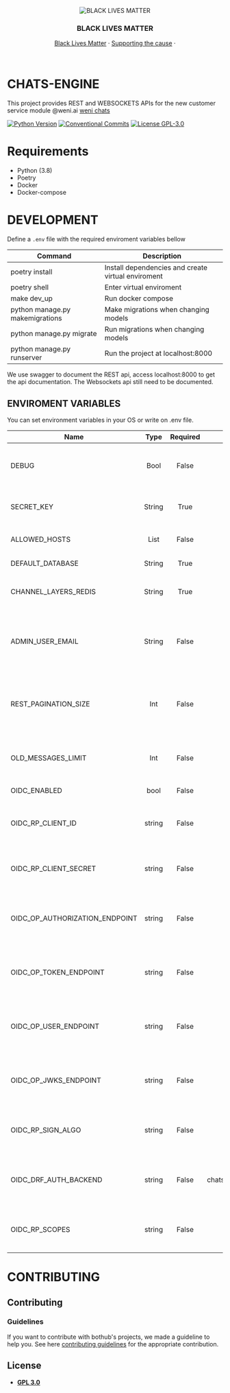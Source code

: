 
<p align="center">
  <img src="https://i.imgur.com/PKrSNGY.png" alt="BLACK LIVES MATTER" />

  <h3 align="center">BLACK LIVES MATTER</h3>

  <p align="center">
    <a href="https://blacklivesmatter.com/" target="_blank">Black Lives Matter</a>
    ·
    <a href="https://act.unicefusa.org/blm" target="_blank">Supporting the cause</a>
    ·
  </p>
</p>
    
<br />


# CHATS-ENGINE
This project provides REST and WEBSOCKETS APIs for the new customer service module @weni.ai [weni chats](https://github.com/Ilhasoft/chats-mvp)

[![Python Version](https://img.shields.io/badge/python-3.8-blue.svg)](https://www.python.org/)
[![Conventional Commits](https://img.shields.io/badge/Conventional%20Commits-1.0.0-%23FE5196?logo=conventionalcommits&logoColor=white)](https://conventionalcommits.org)
[![License GPL-3.0](https://img.shields.io/badge/license-%20GPL--3.0-yellow.svg)](https://github.com/bothub-it/bothub-engine/blob/master/LICENSE)

# Requirements

* Python (3.8)
* Poetry
* Docker
* Docker-compose


# DEVELOPMENT
Define a ```.env``` file with the required enviroment variables bellow

| Command | Description |
|--|--|
| poetry install | Install dependencies and create virtual enviroment
| poetry shell | Enter virtual enviroment 
| make dev_up | Run docker compose
| python manage.py makemigrations | Make migrations when changing models
| python manage.py migrate | Run migrations when changing models
| python manage.py runserver | Run the project at localhost:8000


We use swagger to document the REST api, access localhost:8000 to get the api documentation.
The Websockets api still need to be documented.


## ENVIROMENT VARIABLES
You can set environment variables in your OS or write on .env file.

| Name                           	|  Type  	| Required 	|         Default        	| Description                                                                                                                                                                          	|
|--------------------------------	|:------:	|:--------:	|:----------------------:	|--------------------------------------------------------------------------------------------------------------------------------------------------------------------------------------	|
| DEBUG                          	|  Bool  	|   False  	|          False          	| If True, debug actions are made and shown in stdout.                                                                                                                                 	|
| SECRET_KEY                        |  String  	|   True  	|           None          	| Secret key used on django security.                                                                                                                                                 	|
| ALLOWED_HOSTS                     |  List  	|   False  	|            []          	| List of urls that can host this project.                                                                                                                                            	|
| DEFAULT_DATABASE                  |  String  	|   True  	|   sqlite:///db.sqlite3 	| Default database url.                                                                                                                                 	                            |
| CHANNEL_LAYERS_REDIS              |  String  	|   True  	| redis://127.0.0.1:6379/1  | Url for the redis used for django channels.                                                                                                                                         	|
| ADMIN_USER_EMAIL                  |  String  	|   False  	|       admin@weni.ai    	| Email that will receive emails with logs when something happens in the api.                                                                                                        	|
| REST_PAGINATION_SIZE              |  Int  	|   False  	|            20           	| Limit the number of objects returned when using pagination on an endpoint.                                                                                                        	|
| OLD_MESSAGES_LIMIT                |  Int  	|   False  	|            10            	| Limit the messages returned when a chat is opened.                                                                                                                                  	|
| OIDC_ENABLED | bool | False | False | Enable using OIDC.
| OIDC_RP_CLIENT_ID | string | False | None | OpenID Connect client ID provided by your OP.
| OIDC_RP_CLIENT_SECRET | string | False | None | OpenID Connect client secret provided by your OP.
| OIDC_OP_AUTHORIZATION_ENDPOINT | string | False | None | URL of your OpenID Connect provider authorization endpoint.
| OIDC_OP_TOKEN_ENDPOINT | string | False | None | URL of your OpenID Connect provider token endpoint.
| OIDC_OP_USER_ENDPOINT | string | False | None | URL of your OpenID Connect provider userinfo endpoint.
| OIDC_OP_JWKS_ENDPOINT | string | False | None | URL of your OpenID Connect provider JWKS endpoint.
| OIDC_RP_SIGN_ALGO | string | False | RS256 | Sets the algorithm the IdP uses to sign ID tokens.
| OIDC_DRF_AUTH_BACKEND | string | False | chats.apps.accounts.authentication.drf.backends.WeniOIDCAuthenticationBackend | Define the authentication middleware for the django rest framework.
| OIDC_RP_SCOPES | string | False | openid email | The OpenID Connect scopes to request during login.


# CONTRIBUTING
## Contributing

### Guidelines

If you want to contribute with bothub's projects, we made a guideline to help you. See here [contributing guidelines](https://github.com/Ilhasoft/chats-engine/blob/main/docs/CONTRIBUTING.md) for the appropriate contribution.

## License

- **[GPL 3.0](https://github.com/Ilhasoft/chats-engine/blob/main/LICENSE)**